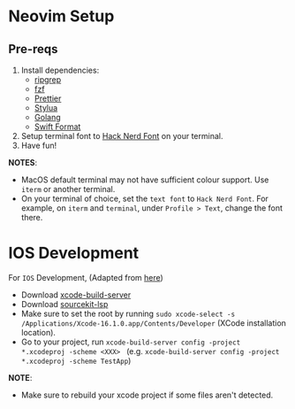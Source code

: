# Neovim Setup

## Pre-reqs

1. Install dependencies:
   - [ripgrep](https://github.com/BurntSushi/ripgrep)
   - [fzf](https://github.com/junegunn/fzf)
   - [Prettier](https://prettier.io/docs/en/install.html)
   - [Stylua](https://github.com/JohnnyMorganz/StyLua)
   - [Golang](https://go.dev/doc/install)
   - [Swift Format](https://github.com/swiftlang/swift-format)
1. Setup terminal font to [Hack Nerd Font](https://www.nerdfonts.com/) on your terminal.
1. Have fun!

**NOTES**:

- MacOS default terminal may not have sufficient colour support. Use `iterm` or another terminal.
- On your terminal of choice, set the `text font` to `Hack Nerd Font`. For example, on `iterm` and `terminal`, under `Profile > Text`, change the font there.

# IOS Development

For `IOS` Development, (Adapted from [here](https://wojciechkulik.pl/ios/the-complete-guide-to-ios-macos-development-in-neovim))

- Download [xcode-build-server](https://github.com/SolaWing/xcode-build-server)
- Download [sourcekit-lsp](https://github.com/swiftlang/sourcekit-lsp)
- Make sure to set the root by running `sudo xcode-select -s /Applications/Xcode-16.1.0.app/Contents/Developer` (XCode installation location).
- Go to your project, run `xcode-build-server config -project *.xcodeproj -scheme <XXX> ` (e.g. `xcode-build-server config -project *.xcodeproj -scheme TestApp`)

**NOTE**:

- Make sure to rebuild your xcode project if some files aren't detected.
